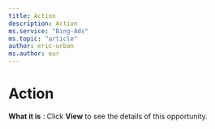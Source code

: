 ```yaml
---
title: Action
description: Action
ms.service: "Bing-Ads"
ms.topic: "article"
author: eric-urban
ms.author: eur
---
```


# Action

**What it is** : Click **View** to see the details of this opportunity.


